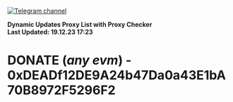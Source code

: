 [![Telegram channel](https://img.shields.io/endpoint?url=https://runkit.io/damiankrawczyk/telegram-badge/branches/master?url=https://t.me/n4z4v0d)](https://t.me/n4z4v0d) 

**Dynamic Updates Proxy List with Proxy Checker**  
**Last Updated: 19.12.23 17:23**

# DONATE (_any evm_) - 0xDEADf12DE9A24b47Da0a43E1bA70B8972F5296F2
